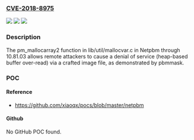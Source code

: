 ### [CVE-2018-8975](https://cve.mitre.org/cgi-bin/cvename.cgi?name=CVE-2018-8975)
![](https://img.shields.io/static/v1?label=Product&message=n%2Fa&color=blue)
![](https://img.shields.io/static/v1?label=Version&message=n%2Fa&color=blue)
![](https://img.shields.io/static/v1?label=Vulnerability&message=n%2Fa&color=brighgreen)

### Description

The pm_mallocarray2 function in lib/util/mallocvar.c in Netpbm through 10.81.03 allows remote attackers to cause a denial of service (heap-based buffer over-read) via a crafted image file, as demonstrated by pbmmask.

### POC

#### Reference
- https://github.com/xiaoqx/pocs/blob/master/netpbm

#### Github
No GitHub POC found.

